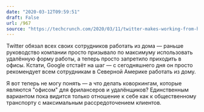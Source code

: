 ```yaml
---
date: "2020-03-12T09:59:51"
draft: False
url: /967
source: "https://techcrunch.com/2020/03/11/twitter-makes-working-from-home-mandatory-for-employees-around-the-world-in-response-to-covid-19/"
---
```


Twitter обязал всех своих сотрудников работать из дома — раньше руководство компании просто призывало по максимуму использовать удалённую форму работы, а теперь просто запретило приходить в офисы. Кстати, Google отстаёт на шаг — с сегодняшнего дня он просто рекомендует всем сотрудникам в Северной Америке работать из дому.

Я вот теперь не могу понять — а что делать коворкингам, которые являются "офисом" для фрилансеров и удалёнщиков? Единственным вариантом пока видится только отношение к себе как к общественному транспорту с максимальным рассредоточением клиентов.
